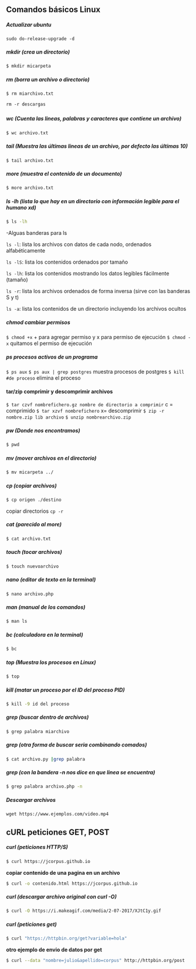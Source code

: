 Comandos básicos Linux
-----------------------
##### Actualizar ubuntu
`sudo do-release-upgrade -d`

##### mkdir (crea un directorio)
```bash
$ mkdir micarpeta
```
##### rm (borra un archivo o directorio)
```bash
$ rm miarchivo.txt
```
`rm -r descargas`
##### 


##### wc (Cuenta las lineas, palabras y caracteres que contiene un archivo)
```bash
$ wc archivo.txt
```

##### tail (Muestra las últimas lineas de un archivo, por defecto las últimas 10)
```bash
$ tail archivo.txt
```

##### more (muestra el contenido de un documento)
```bash
$ more archivo.txt
```

##### ls -lh (lista lo que hay en un directorio con información legible para el humano xd)

```bash
$ ls -lh
```
-Alguas banderas para ls

`ls -l`: lista los archivos con datos de cada nodo, ordenados alfabéticamente

`ls -lS`: lista los contenidos ordenados por tamaño

`ls -lh`: lista los contenidos mostrando los datos legibles fácilmente (tamaño)

`ls -r`: lista los archivos ordenados de forma inversa (sirve con las banderas S y t)

`ls -a`: lista los contenidos de un directorio incluyendo los archivos ocultos

##### chmod cambiar permisos
`$ chmod +x` + para agregar permiso y x para permiso de ejecución
`$ chmod -x` quitamos el permiso de ejecución

##### ps procesos activos de un programa
`$ ps aux`
`$ ps aux | grep postgres` muestra procesos de postgres
`$ kill #de proceso` elimina el proceso

#### tar/zip comprimir y descomprimir archivos
`$ tar czvf nombrefichero.gz nombre de directorio a comprimir` c = comprimido
`$ tar xzvf nombrefichero` x= descomprimir 
`$ zip -r nombre.zip lib archivo`
`$ unzip nombrearchivo.zip` 

##### pw (Donde nos encontramos)
```bash
$ pwd
```

##### mv (mover archivos en el directorio)
```bash
$ mv micarpeta ../
```

##### cp (copiar archivos)
```bash
$ cp origen ./destino
```
copiar directorios `cp -r`

##### cat (parecido al more)
```bash
$ cat archivo.txt
```

##### touch (tocar archivos)
```bash
$ touch nuevoarchivo
```

##### nano (editor de texto en la terminal)
```bash
$ nano archivo.php
```

##### man (manual de los comandos)
```bash
$ man ls
```

##### bc (calculadora en la terminal)
```bash
$ bc
```
##### top (Muestra los procesos en Linux)
```bash
$ top
```
##### kill (matar un proceso por el ID del proceso PID)
```bash
$ kill -9 id del proceso
```
##### grep (buscar dentro de archivos)
```bash
$ grep palabra miarchivo
```
##### grep (otra forma de buscar seria combinando comados)
```bash
$ cat archivo.py |grep palabra 
```
##### grep (con la bandera -n nos dice en que linea se encuentra)
```bash
$ grep palabra archivo.php -n
```
##### Descargar archivos
`wget https://www.ejemplos.com/video.mp4` 


cURL peticiones GET, POST
-------------------------
##### curl (peticiones HTTP/S)
```bash
$ curl https://jcorpus.github.io
```
**copiar contenido de una pagina en un archivo**
```bash
$ curl -o contenido.html https://jcorpus.github.io
```
##### curl (descargar archivo original con curl -O)
```bash
$ curl -O https://i.makeagif.com/media/2-07-2017/XJtC1y.gif
```
##### curl (peticiones get)
```bash
$ curl "https://httpbin.org/get?variable=hola"
```
**otro ejemplo de envio de datos por get**
```bash
$ curl --data "nombre=julio&apellido=corpus" http://httpbin.org/post
```

